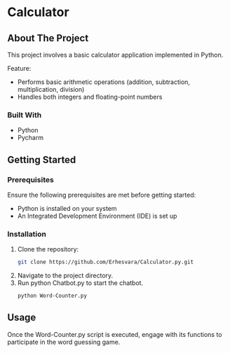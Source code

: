 # Calculator

## About The Project
This project involves a basic calculator application implemented in Python.

Feature:
* Performs basic arithmetic operations (addition, subtraction, multiplication, division)
* Handles both integers and floating-point numbers

### Built With
* Python 
* Pycharm


## Getting Started

### Prerequisites
Ensure the following prerequisites are met before getting started:

* Python is installed on your system
* An Integrated Development Environment (IDE) is set up


### Installation

1. Clone the repository:
   ```sh
   git clone https://github.com/Erhesvara/Calculator.py.git
   ```
3. Navigate to the project directory.
4. Run python Chatbot.py to start the chatbot.
   ```sh
   python Word-Counter.py
   ```


## Usage
Once the Word-Counter.py script is executed, engage with its functions to participate in the word guessing game.
